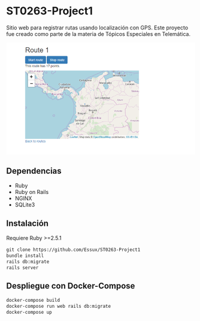 # ST0263-Project1

Sitio web para registrar rutas usando localización con GPS. Este proyecto fue creado como parte de la materia de Tópicos Especiales en Telemática.

![Screenshot](/app/assets/images/screenshot1.PNG?raw=true "Title")

## Dependencias

- Ruby
- Ruby on Rails
- NGINX
- SQLite3

## Instalación

Requiere Ruby >=2.5.1

```
git clone https://github.com/Essux/ST0263-Project1
bundle install
rails db:migrate
rails server
```

## Despliegue con Docker-Compose

```
docker-compose build
docker-compose run web rails db:migrate
docker-compose up
```
